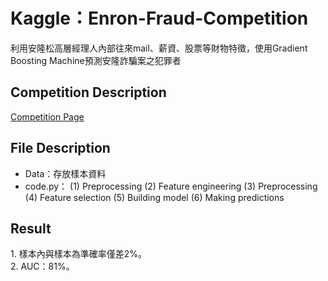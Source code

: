 <H1>Kaggle：Enron-Fraud-Competition</H1>

利用安隆松高層經理人內部往來mail、薪資、股票等財物特徵，使用Gradient Boosting Machine預測安隆詐騙案之犯罪者

<H2>Competition Description</H2>
                               
[Competition Page](https://www.kaggle.com/c/ml100marathon)

<H2>File Description</H2>

* Data：存放樣本資料
* code.py：
  (1) Preprocessing 
  (2) Feature engineering 
  (3) Preprocessing 
  (4) Feature selection 
  (5) Building model 
  (6) Making predictions

<H2>Result</H2>
 1.  樣本內與樣本為準確率僅差2%。<br>
 2.  AUC：81%。
 
